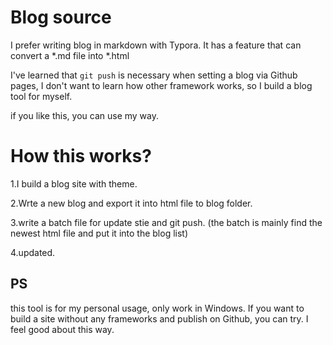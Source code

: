 # Blog source
I prefer writing blog in markdown with Typora. It has a feature that can convert a *.md file into *.html

I've learned that `git push` is necessary when setting a blog via Github pages, I don't want to learn how other framework works, so I build a blog tool for myself.

if you like this, you can use my way.

# How this works?

1.I build a blog site with theme.

2.Wrte a new blog and export  it into html file to blog folder.

3.write a  batch file for update stie and git push. (the batch is mainly find the newest html file and put it into the blog list)

4.updated.

## PS

this tool is for my personal usage, only work in Windows. If you want to build a site without any frameworks and publish on Github, you can try. I feel good about this way.